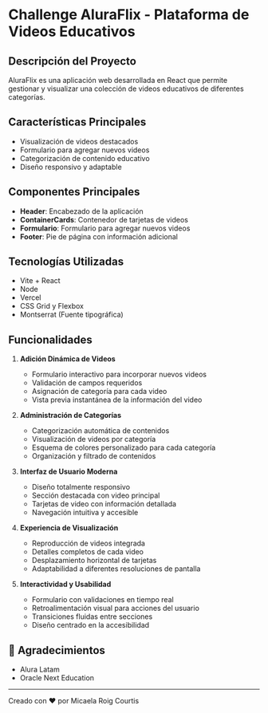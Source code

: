 # Challenge AluraFlix - Plataforma de Videos Educativos

## Descripción del Proyecto
AluraFlix es una aplicación web desarrollada en React que permite gestionar y visualizar una colección de videos educativos de diferentes categorías.

## Características Principales
- Visualización de videos destacados
- Formulario para agregar nuevos videos
- Categorización de contenido educativo
- Diseño responsivo y adaptable

## Componentes Principales
- **Header**: Encabezado de la aplicación
- **ContainerCards**: Contenedor de tarjetas de videos
- **Formulario**: Formulario para agregar nuevos videos
- **Footer**: Pie de página con información adicional

## Tecnologías Utilizadas
- Vite + React
- Node
- Vercel
- CSS Grid y Flexbox
- Montserrat (Fuente tipográfica)

## Funcionalidades
1. **Adición Dinámica de Videos**
   - Formulario interactivo para incorporar nuevos videos
   - Validación de campos requeridos
   - Asignación de categoría para cada video
   - Vista previa instantánea de la información del video

2. **Administración de Categorías**
   - Categorización automática de contenidos
   - Visualización de videos por categoría
   - Esquema de colores personalizado para cada categoría
   - Organización y filtrado de contenidos

3. **Interfaz de Usuario Moderna**
   - Diseño totalmente responsivo
   - Sección destacada con video principal
   - Tarjetas de video con información detallada
   - Navegación intuitiva y accesible

4. **Experiencia de Visualización**
   - Reproducción de videos integrada
   - Detalles completos de cada video
   - Desplazamiento horizontal de tarjetas
   - Adaptabilidad a diferentes resoluciones de pantalla

5. **Interactividad y Usabilidad**
   - Formulario con validaciones en tiempo real
   - Retroalimentación visual para acciones del usuario
   - Transiciones fluidas entre secciones
   - Diseño centrado en la accesibilidad

## 🙏 Agradecimientos
- Alura Latam
- Oracle Next Education

---
Creado con ❤️ por Micaela Roig Courtis

